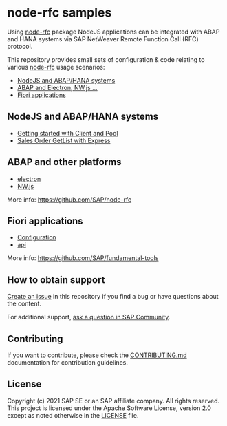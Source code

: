 # node-rfc samples  <!-- omit in toc -->

Using [node-rfc](https://github.com/SAP/node-rfc) package NodeJS applications can be integrated with ABAP and HANA systems via SAP NetWeaver Remote Function Call (RFC) protocol.

This repository provides small sets of configuration & code relating to various [node-rfc](https://github.com/SAP/node-rfc) usage scenarios:

- [NodeJS and ABAP/HANA systems](#nodejs-and-abap-hana-systems)
- [ABAP and Electron, NW.js ...](#abap-and-other-platforms)
- [Fiori applications](#fiori-applications)

## NodeJS and ABAP/HANA systems  <!-- omit in toc -->

- [Getting started with Client and Pool](./integration/client-pool)
- [Sales Order GetList with Express](./integration/express)

## ABAP and other platforms  <!-- omit in toc -->

- [electron](./frameworks/electron-quick-start)
- [NW.js](./frameworks/nwjs-quick-start)

More info: https://github.com/SAP/node-rfc

## Fiori applications  <!-- omit in toc -->

- [Configuration](./fundamental-tools/config)
- [api](./fundamental-tools/api)

More info: https://github.com/SAP/fundamental-tools

## How to obtain support  <!-- omit in toc -->

[Create an issue](https://github.com/SAP-samples/node-rfc-samples/issues) in this repository if you find a bug or have questions about the content.

For additional support, [ask a question in SAP Community](https://answers.sap.com/questions/ask.html).

## Contributing  <!-- omit in toc -->

If you want to contribute, please check the [CONTRIBUTING.md](CONTRIBUTING.md) documentation for contribution guidelines.

## License  <!-- omit in toc -->

Copyright (c) 2021 SAP SE or an SAP affiliate company. All rights reserved. This project is licensed under the Apache Software License, version 2.0 except as noted otherwise in the [LICENSE](LICENSES/Apache-2.0.txt) file.


